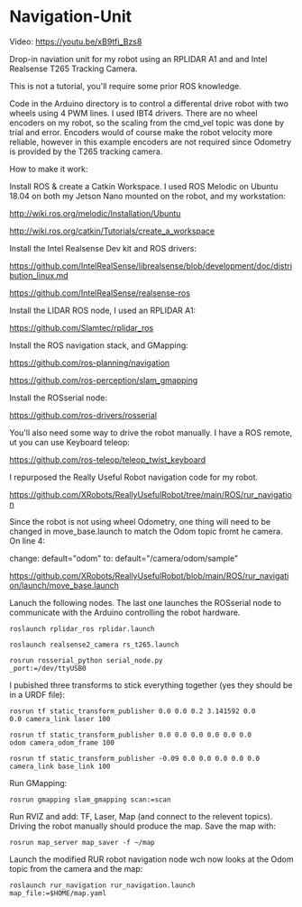 # Navigation-Unit

Video: https://youtu.be/xB9tfi_Bzs8

Drop-in naviation unit for my robot using an RPLIDAR A1 and and Intel Realsense T265 Tracking Camera.

This is not a tutorial, you'll require some prior ROS knowledge.

Code in the Arduino directory is to control a differental drive robot with two wheels using 4 PWM lines. I used IBT4 drivers. There are no wheel encoders on my robot, so the scaling from the cmd_vel topic was done by trial and error. Encoders would of course make the robot velocity more reliable, however in this example encoders are not required since Odometry is provided by the T265 tracking camera.

How to make it work:

Install ROS & create a Catkin Workspace. I used ROS Melodic on Ubuntu 18.04 on both my Jetson Nano mounted on the robot, and my workstation:

http://wiki.ros.org/melodic/Installation/Ubuntu

http://wiki.ros.org/catkin/Tutorials/create_a_workspace

Install the Intel Realsense Dev kit and ROS drivers:

https://github.com/IntelRealSense/librealsense/blob/development/doc/distribution_linux.md

https://github.com/IntelRealSense/realsense-ros

Install the LIDAR ROS node, I used an RPLIDAR A1:

https://github.com/Slamtec/rplidar_ros

Install the ROS navigation stack, and GMapping:

https://github.com/ros-planning/navigation

https://github.com/ros-perception/slam_gmapping

Install the ROSserial node:

https://github.com/ros-drivers/rosserial

You'll also need some way to drive the robot manually. I have a ROS remote, ut you can use Keyboard teleop:

https://github.com/ros-teleop/teleop_twist_keyboard

I repurposed the Really Useful Robot navigation code for my robot.

https://github.com/XRobots/ReallyUsefulRobot/tree/main/ROS/rur_navigation

Since the robot is not using wheel Odometry, one thing will need to be changed in move_base.launch to match the Odom topic fromt he camera. On line 4:

change: default="odom"
to: default="/camera/odom/sample"

https://github.com/XRobots/ReallyUsefulRobot/blob/main/ROS/rur_navigation/launch/move_base.launch

Lanuch the following nodes. The last one launches the ROSserial node to communicate with the Arduino controlling the robot hardware.

<code>roslaunch rplidar_ros rplidar.launch</code>

<code>roslaunch realsense2_camera rs_t265.launch</code>

<code>rosrun rosserial_python serial_node.py _port:=/dev/ttyUSB0</code>

I pubished three transforms to stick everything together (yes they should be in a URDF file):

<code>rosrun tf static_transform_publisher 0.0 0.0 0.2 3.141592 0.0 0.0 camera_link laser 100</code>

<code>rosrun tf static_transform_publisher 0.0 0.0 0.0 0.0 0.0 0.0 odom camera_odom_frame 100</code>

<code>rosrun tf static_transform_publisher -0.09 0.0 0.0 0.0 0.0 0.0 camera_link base_link 100</code>

Run GMapping:

<code>rosrun gmapping slam_gmapping scan:=scan</code>

Run RVIZ and add: TF, Laser, Map (and connect to the relevent topics). Driving the robot manually should produce the map. Save the map with:

<code>rosrun map_server map_saver -f ~/map</code>

Launch the modified RUR robot navigation node wch now looks at the Odom topic from the camera and the map:

<code>roslaunch rur_navigation rur_navigation.launch map_file:=$HOME/map.yaml</code>

